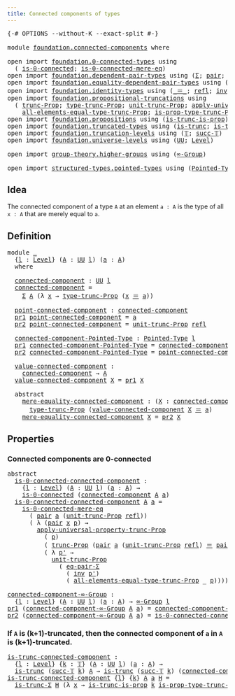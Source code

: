 ```yaml
---
title: Connected components of types
---
```


<pre class="Agda"><a id="55" class="Symbol">{-#</a> <a id="59" class="Keyword">OPTIONS</a> <a id="67" class="Pragma">--without-K</a> <a id="79" class="Pragma">--exact-split</a> <a id="93" class="Symbol">#-}</a>

<a id="98" class="Keyword">module</a> <a id="105" href="foundation.connected-components.html" class="Module">foundation.connected-components</a> <a id="137" class="Keyword">where</a>

<a id="144" class="Keyword">open</a> <a id="149" class="Keyword">import</a> <a id="156" href="foundation.0-connected-types.html" class="Module">foundation.0-connected-types</a> <a id="185" class="Keyword">using</a>
  <a id="193" class="Symbol">(</a> <a id="195" href="foundation.0-connected-types.html#1858" class="Function">is-0-connected</a><a id="209" class="Symbol">;</a> <a id="211" href="foundation.0-connected-types.html#2434" class="Function">is-0-connected-mere-eq</a><a id="233" class="Symbol">)</a>
<a id="235" class="Keyword">open</a> <a id="240" class="Keyword">import</a> <a id="247" href="foundation.dependent-pair-types.html" class="Module">foundation.dependent-pair-types</a> <a id="279" class="Keyword">using</a> <a id="285" class="Symbol">(</a><a id="286" href="foundation-core.dependent-pair-types.html#515" class="Record">Σ</a><a id="287" class="Symbol">;</a> <a id="289" href="foundation-core.dependent-pair-types.html#588" class="InductiveConstructor">pair</a><a id="293" class="Symbol">;</a> <a id="295" href="foundation-core.dependent-pair-types.html#605" class="Field">pr1</a><a id="298" class="Symbol">;</a> <a id="300" href="foundation-core.dependent-pair-types.html#617" class="Field">pr2</a><a id="303" class="Symbol">)</a>
<a id="305" class="Keyword">open</a> <a id="310" class="Keyword">import</a> <a id="317" href="foundation.equality-dependent-pair-types.html" class="Module">foundation.equality-dependent-pair-types</a> <a id="358" class="Keyword">using</a> <a id="364" class="Symbol">(</a><a id="365" href="foundation-core.equality-dependent-pair-types.html#1278" class="Function">eq-pair-Σ</a><a id="374" class="Symbol">)</a>
<a id="376" class="Keyword">open</a> <a id="381" class="Keyword">import</a> <a id="388" href="foundation.identity-types.html" class="Module">foundation.identity-types</a> <a id="414" class="Keyword">using</a> <a id="420" class="Symbol">(</a><a id="421" href="foundation-core.identity-types.html#1865" class="Function Operator">_＝_</a><a id="424" class="Symbol">;</a> <a id="426" href="foundation-core.identity-types.html#1820" class="InductiveConstructor">refl</a><a id="430" class="Symbol">;</a> <a id="432" href="foundation-core.identity-types.html#2729" class="Function">inv</a><a id="435" class="Symbol">)</a>
<a id="437" class="Keyword">open</a> <a id="442" class="Keyword">import</a> <a id="449" href="foundation.propositional-truncations.html" class="Module">foundation.propositional-truncations</a> <a id="486" class="Keyword">using</a>
  <a id="494" class="Symbol">(</a> <a id="496" href="foundation.propositional-truncations.html#2707" class="Function">trunc-Prop</a><a id="506" class="Symbol">;</a> <a id="508" href="foundation.propositional-truncations.html#2209" class="Function">type-trunc-Prop</a><a id="523" class="Symbol">;</a> <a id="525" href="foundation.propositional-truncations.html#2293" class="Function">unit-trunc-Prop</a><a id="540" class="Symbol">;</a> <a id="542" href="foundation.propositional-truncations.html#5775" class="Function">apply-universal-property-trunc-Prop</a><a id="577" class="Symbol">;</a>
    <a id="583" href="foundation.propositional-truncations.html#2514" class="Function">all-elements-equal-type-trunc-Prop</a><a id="617" class="Symbol">;</a> <a id="619" href="foundation.propositional-truncations.html#2388" class="Function">is-prop-type-trunc-Prop</a><a id="642" class="Symbol">)</a>
<a id="644" class="Keyword">open</a> <a id="649" class="Keyword">import</a> <a id="656" href="foundation.propositions.html" class="Module">foundation.propositions</a> <a id="680" class="Keyword">using</a> <a id="686" class="Symbol">(</a><a id="687" href="foundation.propositions.html#979" class="Function">is-trunc-is-prop</a><a id="703" class="Symbol">)</a>
<a id="705" class="Keyword">open</a> <a id="710" class="Keyword">import</a> <a id="717" href="foundation.truncated-types.html" class="Module">foundation.truncated-types</a> <a id="744" class="Keyword">using</a> <a id="750" class="Symbol">(</a><a id="751" href="foundation-core.truncated-types.html#1741" class="Function">is-trunc</a><a id="759" class="Symbol">;</a> <a id="761" href="foundation-core.truncated-types.html#5855" class="Function">is-trunc-Σ</a><a id="771" class="Symbol">)</a>
<a id="773" class="Keyword">open</a> <a id="778" class="Keyword">import</a> <a id="785" href="foundation.truncation-levels.html" class="Module">foundation.truncation-levels</a> <a id="814" class="Keyword">using</a> <a id="820" class="Symbol">(</a><a id="821" href="foundation-core.truncation-levels.html#395" class="Datatype">𝕋</a><a id="822" class="Symbol">;</a> <a id="824" href="foundation-core.truncation-levels.html#432" class="InductiveConstructor">succ-𝕋</a><a id="830" class="Symbol">)</a>
<a id="832" class="Keyword">open</a> <a id="837" class="Keyword">import</a> <a id="844" href="foundation.universe-levels.html" class="Module">foundation.universe-levels</a> <a id="871" class="Keyword">using</a> <a id="877" class="Symbol">(</a><a id="878" href="foundation-core.universe-levels.html#235" class="Primitive">UU</a><a id="880" class="Symbol">;</a> <a id="882" href="Agda.Primitive.html#597" class="Postulate">Level</a><a id="887" class="Symbol">)</a>

<a id="890" class="Keyword">open</a> <a id="895" class="Keyword">import</a> <a id="902" href="group-theory.higher-groups.html" class="Module">group-theory.higher-groups</a> <a id="929" class="Keyword">using</a> <a id="935" class="Symbol">(</a><a id="936" href="group-theory.higher-groups.html#1626" class="Function">∞-Group</a><a id="943" class="Symbol">)</a>

<a id="946" class="Keyword">open</a> <a id="951" class="Keyword">import</a> <a id="958" href="structured-types.pointed-types.html" class="Module">structured-types.pointed-types</a> <a id="989" class="Keyword">using</a> <a id="995" class="Symbol">(</a><a id="996" href="structured-types.pointed-types.html#383" class="Function">Pointed-Type</a><a id="1008" class="Symbol">)</a>
</pre>
## Idea

The connected component of a type `A` at an element `a : A` is the type of all `x : A` that are merely equal to `a`.

## Definition

<pre class="Agda"><a id="1165" class="Keyword">module</a> <a id="1172" href="foundation.connected-components.html#1172" class="Module">_</a>
  <a id="1176" class="Symbol">{</a><a id="1177" href="foundation.connected-components.html#1177" class="Bound">l</a> <a id="1179" class="Symbol">:</a> <a id="1181" href="Agda.Primitive.html#597" class="Postulate">Level</a><a id="1186" class="Symbol">}</a> <a id="1188" class="Symbol">(</a><a id="1189" href="foundation.connected-components.html#1189" class="Bound">A</a> <a id="1191" class="Symbol">:</a> <a id="1193" href="foundation-core.universe-levels.html#235" class="Primitive">UU</a> <a id="1196" href="foundation.connected-components.html#1177" class="Bound">l</a><a id="1197" class="Symbol">)</a> <a id="1199" class="Symbol">(</a><a id="1200" href="foundation.connected-components.html#1200" class="Bound">a</a> <a id="1202" class="Symbol">:</a> <a id="1204" href="foundation.connected-components.html#1189" class="Bound">A</a><a id="1205" class="Symbol">)</a>
  <a id="1209" class="Keyword">where</a>

  <a id="1218" href="foundation.connected-components.html#1218" class="Function">connected-component</a> <a id="1238" class="Symbol">:</a> <a id="1240" href="foundation-core.universe-levels.html#235" class="Primitive">UU</a> <a id="1243" href="foundation.connected-components.html#1177" class="Bound">l</a>
  <a id="1247" href="foundation.connected-components.html#1218" class="Function">connected-component</a> <a id="1267" class="Symbol">=</a>
    <a id="1273" href="foundation-core.dependent-pair-types.html#515" class="Record">Σ</a> <a id="1275" href="foundation.connected-components.html#1189" class="Bound">A</a> <a id="1277" class="Symbol">(λ</a> <a id="1280" href="foundation.connected-components.html#1280" class="Bound">x</a> <a id="1282" class="Symbol">→</a> <a id="1284" href="foundation.propositional-truncations.html#2209" class="Function">type-trunc-Prop</a> <a id="1300" class="Symbol">(</a><a id="1301" href="foundation.connected-components.html#1280" class="Bound">x</a> <a id="1303" href="foundation-core.identity-types.html#1865" class="Function Operator">＝</a> <a id="1305" href="foundation.connected-components.html#1200" class="Bound">a</a><a id="1306" class="Symbol">))</a>

  <a id="1312" href="foundation.connected-components.html#1312" class="Function">point-connected-component</a> <a id="1338" class="Symbol">:</a> <a id="1340" href="foundation.connected-components.html#1218" class="Function">connected-component</a>
  <a id="1362" href="foundation-core.dependent-pair-types.html#605" class="Field">pr1</a> <a id="1366" href="foundation.connected-components.html#1312" class="Function">point-connected-component</a> <a id="1392" class="Symbol">=</a> <a id="1394" href="foundation.connected-components.html#1200" class="Bound">a</a>
  <a id="1398" href="foundation-core.dependent-pair-types.html#617" class="Field">pr2</a> <a id="1402" href="foundation.connected-components.html#1312" class="Function">point-connected-component</a> <a id="1428" class="Symbol">=</a> <a id="1430" href="foundation.propositional-truncations.html#2293" class="Function">unit-trunc-Prop</a> <a id="1446" href="foundation-core.identity-types.html#1820" class="InductiveConstructor">refl</a>

  <a id="1454" href="foundation.connected-components.html#1454" class="Function">connected-component-Pointed-Type</a> <a id="1487" class="Symbol">:</a> <a id="1489" href="structured-types.pointed-types.html#383" class="Function">Pointed-Type</a> <a id="1502" href="foundation.connected-components.html#1177" class="Bound">l</a>
  <a id="1506" href="foundation-core.dependent-pair-types.html#605" class="Field">pr1</a> <a id="1510" href="foundation.connected-components.html#1454" class="Function">connected-component-Pointed-Type</a> <a id="1543" class="Symbol">=</a> <a id="1545" href="foundation.connected-components.html#1218" class="Function">connected-component</a>
  <a id="1567" href="foundation-core.dependent-pair-types.html#617" class="Field">pr2</a> <a id="1571" href="foundation.connected-components.html#1454" class="Function">connected-component-Pointed-Type</a> <a id="1604" class="Symbol">=</a> <a id="1606" href="foundation.connected-components.html#1312" class="Function">point-connected-component</a>

  <a id="1635" href="foundation.connected-components.html#1635" class="Function">value-connected-component</a> <a id="1661" class="Symbol">:</a>
    <a id="1667" href="foundation.connected-components.html#1218" class="Function">connected-component</a> <a id="1687" class="Symbol">→</a> <a id="1689" href="foundation.connected-components.html#1189" class="Bound">A</a>
  <a id="1693" href="foundation.connected-components.html#1635" class="Function">value-connected-component</a> <a id="1719" href="foundation.connected-components.html#1719" class="Bound">X</a> <a id="1721" class="Symbol">=</a> <a id="1723" href="foundation-core.dependent-pair-types.html#605" class="Field">pr1</a> <a id="1727" href="foundation.connected-components.html#1719" class="Bound">X</a>

  <a id="1732" class="Keyword">abstract</a>
    <a id="1745" href="foundation.connected-components.html#1745" class="Function">mere-equality-connected-component</a> <a id="1779" class="Symbol">:</a> <a id="1781" class="Symbol">(</a><a id="1782" href="foundation.connected-components.html#1782" class="Bound">X</a> <a id="1784" class="Symbol">:</a> <a id="1786" href="foundation.connected-components.html#1218" class="Function">connected-component</a><a id="1805" class="Symbol">)</a> <a id="1807" class="Symbol">→</a>
      <a id="1815" href="foundation.propositional-truncations.html#2209" class="Function">type-trunc-Prop</a> <a id="1831" class="Symbol">(</a><a id="1832" href="foundation.connected-components.html#1635" class="Function">value-connected-component</a> <a id="1858" href="foundation.connected-components.html#1782" class="Bound">X</a> <a id="1860" href="foundation-core.identity-types.html#1865" class="Function Operator">＝</a> <a id="1862" href="foundation.connected-components.html#1200" class="Bound">a</a><a id="1863" class="Symbol">)</a>
    <a id="1869" href="foundation.connected-components.html#1745" class="Function">mere-equality-connected-component</a> <a id="1903" href="foundation.connected-components.html#1903" class="Bound">X</a> <a id="1905" class="Symbol">=</a> <a id="1907" href="foundation-core.dependent-pair-types.html#617" class="Field">pr2</a> <a id="1911" href="foundation.connected-components.html#1903" class="Bound">X</a>
</pre>
## Properties

### Connected components are 0-connected

<pre class="Agda"><a id="1983" class="Keyword">abstract</a>
  <a id="is-0-connected-connected-component"></a><a id="1994" href="foundation.connected-components.html#1994" class="Function">is-0-connected-connected-component</a> <a id="2029" class="Symbol">:</a>
    <a id="2035" class="Symbol">{</a><a id="2036" href="foundation.connected-components.html#2036" class="Bound">l</a> <a id="2038" class="Symbol">:</a> <a id="2040" href="Agda.Primitive.html#597" class="Postulate">Level</a><a id="2045" class="Symbol">}</a> <a id="2047" class="Symbol">(</a><a id="2048" href="foundation.connected-components.html#2048" class="Bound">A</a> <a id="2050" class="Symbol">:</a> <a id="2052" href="foundation-core.universe-levels.html#235" class="Primitive">UU</a> <a id="2055" href="foundation.connected-components.html#2036" class="Bound">l</a><a id="2056" class="Symbol">)</a> <a id="2058" class="Symbol">(</a><a id="2059" href="foundation.connected-components.html#2059" class="Bound">a</a> <a id="2061" class="Symbol">:</a> <a id="2063" href="foundation.connected-components.html#2048" class="Bound">A</a><a id="2064" class="Symbol">)</a> <a id="2066" class="Symbol">→</a>
    <a id="2072" href="foundation.0-connected-types.html#1858" class="Function">is-0-connected</a> <a id="2087" class="Symbol">(</a><a id="2088" href="foundation.connected-components.html#1218" class="Function">connected-component</a> <a id="2108" href="foundation.connected-components.html#2048" class="Bound">A</a> <a id="2110" href="foundation.connected-components.html#2059" class="Bound">a</a><a id="2111" class="Symbol">)</a>
  <a id="2115" href="foundation.connected-components.html#1994" class="Function">is-0-connected-connected-component</a> <a id="2150" href="foundation.connected-components.html#2150" class="Bound">A</a> <a id="2152" href="foundation.connected-components.html#2152" class="Bound">a</a> <a id="2154" class="Symbol">=</a>
    <a id="2160" href="foundation.0-connected-types.html#2434" class="Function">is-0-connected-mere-eq</a>
      <a id="2189" class="Symbol">(</a> <a id="2191" href="foundation-core.dependent-pair-types.html#588" class="InductiveConstructor">pair</a> <a id="2196" href="foundation.connected-components.html#2152" class="Bound">a</a> <a id="2198" class="Symbol">(</a><a id="2199" href="foundation.propositional-truncations.html#2293" class="Function">unit-trunc-Prop</a> <a id="2215" href="foundation-core.identity-types.html#1820" class="InductiveConstructor">refl</a><a id="2219" class="Symbol">))</a>
      <a id="2228" class="Symbol">(</a> <a id="2230" class="Symbol">λ</a> <a id="2232" class="Symbol">(</a><a id="2233" href="foundation-core.dependent-pair-types.html#588" class="InductiveConstructor">pair</a> <a id="2238" href="foundation.connected-components.html#2238" class="Bound">x</a> <a id="2240" href="foundation.connected-components.html#2240" class="Bound">p</a><a id="2241" class="Symbol">)</a> <a id="2243" class="Symbol">→</a>
        <a id="2253" href="foundation.propositional-truncations.html#5775" class="Function">apply-universal-property-trunc-Prop</a>
          <a id="2299" class="Symbol">(</a> <a id="2301" href="foundation.connected-components.html#2240" class="Bound">p</a><a id="2302" class="Symbol">)</a>
          <a id="2314" class="Symbol">(</a> <a id="2316" href="foundation.propositional-truncations.html#2707" class="Function">trunc-Prop</a> <a id="2327" class="Symbol">(</a><a id="2328" href="foundation-core.dependent-pair-types.html#588" class="InductiveConstructor">pair</a> <a id="2333" href="foundation.connected-components.html#2152" class="Bound">a</a> <a id="2335" class="Symbol">(</a><a id="2336" href="foundation.propositional-truncations.html#2293" class="Function">unit-trunc-Prop</a> <a id="2352" href="foundation-core.identity-types.html#1820" class="InductiveConstructor">refl</a><a id="2356" class="Symbol">)</a> <a id="2358" href="foundation-core.identity-types.html#1865" class="Function Operator">＝</a> <a id="2360" href="foundation-core.dependent-pair-types.html#588" class="InductiveConstructor">pair</a> <a id="2365" href="foundation.connected-components.html#2238" class="Bound">x</a> <a id="2367" href="foundation.connected-components.html#2240" class="Bound">p</a><a id="2368" class="Symbol">))</a>
          <a id="2381" class="Symbol">(</a> <a id="2383" class="Symbol">λ</a> <a id="2385" href="foundation.connected-components.html#2385" class="Bound">p&#39;</a> <a id="2388" class="Symbol">→</a>
            <a id="2402" href="foundation.propositional-truncations.html#2293" class="Function">unit-trunc-Prop</a>
              <a id="2432" class="Symbol">(</a> <a id="2434" href="foundation-core.equality-dependent-pair-types.html#1278" class="Function">eq-pair-Σ</a>
                <a id="2460" class="Symbol">(</a> <a id="2462" href="foundation-core.identity-types.html#2729" class="Function">inv</a> <a id="2466" href="foundation.connected-components.html#2385" class="Bound">p&#39;</a><a id="2468" class="Symbol">)</a>
                <a id="2486" class="Symbol">(</a> <a id="2488" href="foundation.propositional-truncations.html#2514" class="Function">all-elements-equal-type-trunc-Prop</a> <a id="2523" class="Symbol">_</a> <a id="2525" href="foundation.connected-components.html#2240" class="Bound">p</a><a id="2526" class="Symbol">))))</a>

<a id="connected-component-∞-Group"></a><a id="2532" href="foundation.connected-components.html#2532" class="Function">connected-component-∞-Group</a> <a id="2560" class="Symbol">:</a>
  <a id="2564" class="Symbol">{</a><a id="2565" href="foundation.connected-components.html#2565" class="Bound">l</a> <a id="2567" class="Symbol">:</a> <a id="2569" href="Agda.Primitive.html#597" class="Postulate">Level</a><a id="2574" class="Symbol">}</a> <a id="2576" class="Symbol">(</a><a id="2577" href="foundation.connected-components.html#2577" class="Bound">A</a> <a id="2579" class="Symbol">:</a> <a id="2581" href="foundation-core.universe-levels.html#235" class="Primitive">UU</a> <a id="2584" href="foundation.connected-components.html#2565" class="Bound">l</a><a id="2585" class="Symbol">)</a> <a id="2587" class="Symbol">(</a><a id="2588" href="foundation.connected-components.html#2588" class="Bound">a</a> <a id="2590" class="Symbol">:</a> <a id="2592" href="foundation.connected-components.html#2577" class="Bound">A</a><a id="2593" class="Symbol">)</a> <a id="2595" class="Symbol">→</a> <a id="2597" href="group-theory.higher-groups.html#1626" class="Function">∞-Group</a> <a id="2605" href="foundation.connected-components.html#2565" class="Bound">l</a>
<a id="2607" href="foundation-core.dependent-pair-types.html#605" class="Field">pr1</a> <a id="2611" class="Symbol">(</a><a id="2612" href="foundation.connected-components.html#2532" class="Function">connected-component-∞-Group</a> <a id="2640" href="foundation.connected-components.html#2640" class="Bound">A</a> <a id="2642" href="foundation.connected-components.html#2642" class="Bound">a</a><a id="2643" class="Symbol">)</a> <a id="2645" class="Symbol">=</a> <a id="2647" href="foundation.connected-components.html#1454" class="Function">connected-component-Pointed-Type</a> <a id="2680" href="foundation.connected-components.html#2640" class="Bound">A</a> <a id="2682" href="foundation.connected-components.html#2642" class="Bound">a</a>
<a id="2684" href="foundation-core.dependent-pair-types.html#617" class="Field">pr2</a> <a id="2688" class="Symbol">(</a><a id="2689" href="foundation.connected-components.html#2532" class="Function">connected-component-∞-Group</a> <a id="2717" href="foundation.connected-components.html#2717" class="Bound">A</a> <a id="2719" href="foundation.connected-components.html#2719" class="Bound">a</a><a id="2720" class="Symbol">)</a> <a id="2722" class="Symbol">=</a> <a id="2724" href="foundation.connected-components.html#1994" class="Function">is-0-connected-connected-component</a> <a id="2759" href="foundation.connected-components.html#2717" class="Bound">A</a> <a id="2761" href="foundation.connected-components.html#2719" class="Bound">a</a>
</pre>
### If `A` is (k+1)-truncated, then the connected component of `a` in `A` is (k+1)-truncated.

<pre class="Agda"><a id="is-trunc-connected-component"></a><a id="2871" href="foundation.connected-components.html#2871" class="Function">is-trunc-connected-component</a> <a id="2900" class="Symbol">:</a>
  <a id="2904" class="Symbol">{</a><a id="2905" href="foundation.connected-components.html#2905" class="Bound">l</a> <a id="2907" class="Symbol">:</a> <a id="2909" href="Agda.Primitive.html#597" class="Postulate">Level</a><a id="2914" class="Symbol">}</a> <a id="2916" class="Symbol">{</a><a id="2917" href="foundation.connected-components.html#2917" class="Bound">k</a> <a id="2919" class="Symbol">:</a> <a id="2921" href="foundation-core.truncation-levels.html#395" class="Datatype">𝕋</a><a id="2922" class="Symbol">}</a> <a id="2924" class="Symbol">(</a><a id="2925" href="foundation.connected-components.html#2925" class="Bound">A</a> <a id="2927" class="Symbol">:</a> <a id="2929" href="foundation-core.universe-levels.html#235" class="Primitive">UU</a> <a id="2932" href="foundation.connected-components.html#2905" class="Bound">l</a><a id="2933" class="Symbol">)</a> <a id="2935" class="Symbol">(</a><a id="2936" href="foundation.connected-components.html#2936" class="Bound">a</a> <a id="2938" class="Symbol">:</a> <a id="2940" href="foundation.connected-components.html#2925" class="Bound">A</a><a id="2941" class="Symbol">)</a> <a id="2943" class="Symbol">→</a>
  <a id="2947" href="foundation-core.truncated-types.html#1741" class="Function">is-trunc</a> <a id="2956" class="Symbol">(</a><a id="2957" href="foundation-core.truncation-levels.html#432" class="InductiveConstructor">succ-𝕋</a> <a id="2964" href="foundation.connected-components.html#2917" class="Bound">k</a><a id="2965" class="Symbol">)</a> <a id="2967" href="foundation.connected-components.html#2925" class="Bound">A</a> <a id="2969" class="Symbol">→</a> <a id="2971" href="foundation-core.truncated-types.html#1741" class="Function">is-trunc</a> <a id="2980" class="Symbol">(</a><a id="2981" href="foundation-core.truncation-levels.html#432" class="InductiveConstructor">succ-𝕋</a> <a id="2988" href="foundation.connected-components.html#2917" class="Bound">k</a><a id="2989" class="Symbol">)</a> <a id="2991" class="Symbol">(</a><a id="2992" href="foundation.connected-components.html#1218" class="Function">connected-component</a> <a id="3012" href="foundation.connected-components.html#2925" class="Bound">A</a> <a id="3014" href="foundation.connected-components.html#2936" class="Bound">a</a><a id="3015" class="Symbol">)</a>
<a id="3017" href="foundation.connected-components.html#2871" class="Function">is-trunc-connected-component</a> <a id="3046" class="Symbol">{</a><a id="3047" href="foundation.connected-components.html#3047" class="Bound">l</a><a id="3048" class="Symbol">}</a> <a id="3050" class="Symbol">{</a><a id="3051" href="foundation.connected-components.html#3051" class="Bound">k</a><a id="3052" class="Symbol">}</a> <a id="3054" href="foundation.connected-components.html#3054" class="Bound">A</a> <a id="3056" href="foundation.connected-components.html#3056" class="Bound">a</a> <a id="3058" href="foundation.connected-components.html#3058" class="Bound">H</a> <a id="3060" class="Symbol">=</a>
  <a id="3064" href="foundation-core.truncated-types.html#5855" class="Function">is-trunc-Σ</a> <a id="3075" href="foundation.connected-components.html#3058" class="Bound">H</a> <a id="3077" class="Symbol">(λ</a> <a id="3080" href="foundation.connected-components.html#3080" class="Bound">x</a> <a id="3082" class="Symbol">→</a> <a id="3084" href="foundation.propositions.html#979" class="Function">is-trunc-is-prop</a> <a id="3101" href="foundation.connected-components.html#3051" class="Bound">k</a> <a id="3103" href="foundation.propositional-truncations.html#2388" class="Function">is-prop-type-trunc-Prop</a><a id="3126" class="Symbol">)</a>

</pre>
